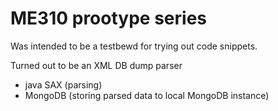 # ME310 prootype series

Was intended to be a testbewd for trying out code snippets. 

Turned out to be an XML DB dump parser
* java SAX (parsing)
* MongoDB (storing parsed data to local MongoDB instance)
